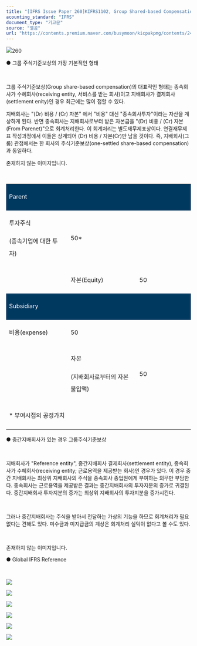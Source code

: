 ```yaml
---
title: "[IFRS Issue Paper 260]KIFRS1102, Group Shared-based Compensation의 기본원칙"
acounting_standard: "IFRS"
document_type: "기고문"
source: "엘곰"
url: "https://contents.premium.naver.com/busymoon/kicpakpmg/contents/241015161702595hq"
---
```

![](https://n2.news.naver.com/l.gif?type=content)260

● 그룹 주식기준보상의 가장 기본적인 형태

​

그룹 주식기준보상(Group share-based compensation)의 대표적인 형태는 종속회사가 수혜회사(receiving entity, 서비스를 받는 회사)이고 지배회사가 결제회사(settlement enity)인 경우 최근에는 많이 접할 수 있다.

지배회사는 "(Dr) 비용 / (Cr) 자본" 에서 "비용" 대신 "종속회사투자"이라는 자산을 계상하게 된다. 반면 종속회사는 지배회사로부터 받은 자본금을 "(Dr) 비용 / (Cr) 자본(From Parenet)"으로 회계처리한다. 이 회계처리는 별도재무제표상이다. 연결재무제표 작성과정에서 이들은 상계되어 (Dr) 비용 / 자본(Cr)만 남을 것이다. 즉, 지배회사(그룹) 관점에서는 한 회사의 주식기준보상(one-settled share-based compensation)과 동일하다.

존재하지 않는 이미지입니다.

​

<table style=""><tbody><tr><td colspan="3" rowspan="1" style="width: 100.0%; height: 43.0px;  background-color: #003960;"><div><p style="line-height:2.1;"><span style="color:#ffffff;">Parent</span></p></div></td></tr><tr><td colspan="1" rowspan="1" style="width: 33.33%; height: 43.0px;  "><div><p style="line-height:2.1;"><span style="">투자주식</span></p></div><div><p style="line-height:2.1;"><span style="">(종속기업에 대한 투자)</span></p></div></td><td colspan="1" rowspan="1" style="width: 37.23%; height: 43.0px;  "><div><p style="line-height:2.1;"><span style="">50</span><span style="">*</span></p></div></td><td colspan="1" rowspan="1" style="width: 29.44%; height: 43.0px;  "><div><p style="line-height:2.1;"><span style="">​</span></p></div></td></tr><tr><td colspan="1" rowspan="1" style="width: 33.33%; height: 5.38px;  "><div><p style="line-height:2.1;"><span style="">​</span></p></div></td><td colspan="1" rowspan="1" style="width: 37.23%; height: 5.38px;  "><div><p style="line-height:2.1;"><span style="">자본(Equity)</span></p></div></td><td colspan="1" rowspan="1" style="width: 29.44%; height: 5.38px;  "><div><p style="line-height:2.1;"><span style="">50</span></p></div></td></tr><tr><td colspan="3" rowspan="1" style="width: 100.0%; height: 2.69px;  background-color: #003960;"><div><p style="line-height:2.1;"><span style="color:#ffffff;">Subsidiary</span></p></div></td></tr><tr><td colspan="1" rowspan="1" style="width: 33.33%; height: 1.34px;  "><div><p style="line-height:2.1;"><span style="">비용(expense)</span></p></div></td><td colspan="1" rowspan="1" style="width: 37.23%; height: 1.34px;  "><div><p style="line-height:2.1;"><span style="">50</span></p></div></td><td colspan="1" rowspan="1" style="width: 29.44%; height: 1.34px;  "><div><p style="line-height:2.1;"><span style="">​</span></p></div></td></tr><tr><td colspan="1" rowspan="1" style="width: 33.33%; height: 1.34px;  "><div><p style="line-height:2.1;"><span style="">​</span></p></div></td><td colspan="1" rowspan="1" style="width: 37.23%; height: 1.34px;  "><div><p style="line-height:2.1;"><span style="">자본</span></p></div><div><p style="line-height:2.1;"><span style="">(지배회사로부터의 자본불입액)</span></p></div></td><td colspan="1" rowspan="1" style="width: 29.44%; height: 1.34px;  "><div><p style="line-height:2.1;"><span style="">50</span></p></div></td></tr><tr><td colspan="3" rowspan="1" style="width: 100.0%; height: 32.25px;  "><div><p style="line-height:2.1;"><span style="">* 부여시점의 공정가치</span></p></div></td></tr></tbody></table>

● 중간지배회사가 있는 경우 그룹주식기준보상

​

지배회사가 "Reference entity", 중간지배회사 결제회사(settlement entity), 종속회사가 수혜회사(receiving entity; 근로용역을 제공받는 회사)인 경우가 있다. 이 경우 중간 지배회사는 최상위 지배회사의 주식을 종속회사 종업원에게 부여하는 의무만 부담한다. 종속회사는 근로용역을 제공받은 결과는 중간지배회사의 투자지분의 증가로 귀결된다. 중간지배회사 투자지분의 증가는 최상위 지배회사의 투자지분을 증가시킨다.

​

그러나 중간지배회사는 주식을 받아서 전달하는 가상의 기능을 하므로 회계처리가 필요없다는 견해도 있다. 미수금과 미지급금의 계상은 회계처리 실익이 없다고 볼 수도 있다.

​

존재하지 않는 이미지입니다.

● Global IFRS Reference

​

![](https://scs-phinf.pstatic.net/MjAyNDEwMTVfMjU3/MDAxNzI4OTc2MTk4MTkx.7rJIEiCTANPkRST_qo_e_-lostzZ6SfXvmHrPfL9Uk8g.YSqKQx_yzX6oiDSRQjARzqdRkjC2ESVq8HDci4I7u-Mg.PNG/image.png?type=w800)

![](https://scs-phinf.pstatic.net/MjAyNDEwMTVfMTYy/MDAxNzI4OTc2MjQwMzEx.QwszeF9dLNO0-DJxS08JmMWMK3KfTtdWQfAO8YYmNRcg.3K3F0ovGDbP71eiYN74AQS6V2vxP7YnKhx4IOWkJmPgg.PNG/image.png?type=w800)

![](https://scs-phinf.pstatic.net/MjAyNDEwMTVfMjI3/MDAxNzI4OTc2MzE0OTcz.77PIHa1AvMcT9nuDi3eaqndoaJt9uELmQuk8FxUq4jwg.5ya7RscaRnoLDp6MeVtHmaOyWTPOMInXdk1rV7RE1D0g.PNG/image.png?type=w800)

![](https://scs-phinf.pstatic.net/MjAyNDEwMTVfMjk2/MDAxNzI4OTc2NDE2MjUx.ZBmxzXu-nm-WnO0hG3mfwXqN8OBBZ6DWU-vw5Eb4rnsg.2qQ2CIGIc_Y7zSzD8M9jb_wgQLsCG-KQz1EqCpcbJHog.PNG/image.png?type=w800)

![](https://scs-phinf.pstatic.net/MjAyNDEwMTVfMTYx/MDAxNzI4OTc2NDM1MDI4.-7KTQo1qry_mqLdtaY73YvBqj61blILPEeosXIN3F7Yg.gWofGv2hHffrqBB3JlNsfMFVYh64KSWIavW3rFtyaoIg.PNG/image.png?type=w800)

![](https://scs-phinf.pstatic.net/MjAyNDEwMTVfMjMg/MDAxNzI4OTc2NTI2ODEz.b_PMmn0gLtO9sN7mQmXhuD3k298H_vIp51iV4VgwjNQg.VuMX14gBbeCCUHeJYThqjV21v7PicRMCeFeuenSrmWMg.PNG/image.png?type=w800)

​